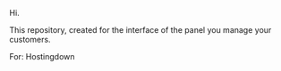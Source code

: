 Hi.

This repository, created for the interface of the panel you manage your customers.

For: Hostingdown

